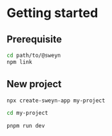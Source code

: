 # Getting started

## Prerequisite

```sh
cd path/to/@sweyn
npm link
```

## New project

```sh
npx create-sweyn-app my-project
```

```sh
cd my-project
```

```sh
pnpm run dev
```
